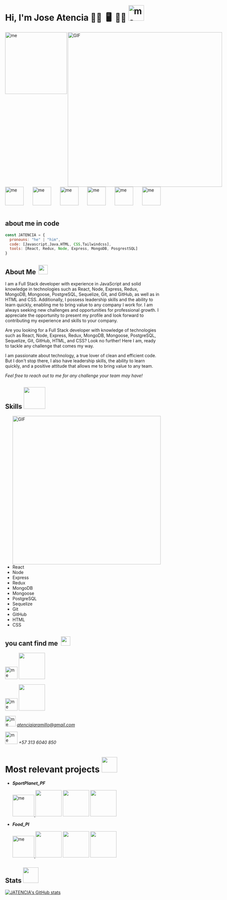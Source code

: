 ### <h1>Hi, I'm Jose Atencia 👋🏻    🖥️   👨🏻‍ <img src="https://user-images.githubusercontent.com/96576405/234164355-2e25af3b-8297-496d-a121-424e92e9036a.gif" alt="me" width="50"/></h1>
 



<div style="display: flex; justify-content: space-between;">
  <img src="https://user-images.githubusercontent.com/96576405/234157809-e04c9ecd-817c-44cb-95fb-66e7362ff215.png" alt="me" width="200"/> 
<img hight="400" width="500" alt="GIF" align="right" src="https://cdn.svgator.com/assets/main-page/fold7/export-settings-2.png">
 
</div>

<div style="display: flex; justify-content: space-between; align-items: center;"> 
  <img src="https://cdn.icon-icons.com/icons2/1495/PNG/512/java_103059.png" alt="me" width="60"/>  
  <img src="https://user-images.githubusercontent.com/96576405/234179957-6369b37f-fb71-4f41-915b-454a96365cc9.png" alt="me" width="60"/> 
  <img src="https://user-images.githubusercontent.com/96576405/234178806-8d75c930-80d0-481f-9f9a-9514d4057c92.png" alt="me" width="60"/>   
  <img src="https://user-images.githubusercontent.com/96576405/234179088-6d3200d1-60aa-472f-b9f6-10e7445783e3.png" alt="me" width="60"/> 
  <img src="https://user-images.githubusercontent.com/96576405/234180680-7043039f-2bc3-485b-bedc-7af23db4b66d.png" alt="me" width="60"/> 
  <img src="https://user-images.githubusercontent.com/96576405/234181286-c2ec72f2-793b-4db7-946d-ad7f6953e5da.png" alt="me" width="60"/> 
</div>


<br/>

## about me in code

```js
const JATENCIA = {
  pronouns: "he" | "him",
  code: [Javascript,Java,HTML, CSS,Tailwindcss],
  tools: [React, Redux, Node, Express, MongoDB, PosgrestSQL]
}

```

## About Me   <img src = "https://i.pinimg.com/originals/d0/40/7c/d0407ccacaef0646de86ef9cbfb8d4f1.gif" width = 30px>

I am a Full Stack developer with experience in JavaScript and solid knowledge in technologies such as React, Node, Express, Redux, MongoDB, Mongoose, PostgreSQL, Sequelize, Git, and GitHub, as well as in HTML and CSS. Additionally, I possess leadership skills and the ability to learn quickly, enabling me to bring value to any company I work for. I am always seeking new challenges and opportunities for professional growth. I appreciate the opportunity to present my profile and look forward to contributing my experience and skills to your company.

Are you looking for a Full Stack developer with knowledge of technologies such as React, Node, Express, Redux, MongoDB, Mongoose, PostgreSQL, Sequelize, Git, GitHub, HTML, and CSS? Look no further! Here I am, ready to tackle any challenge that comes my way.

I am passionate about technology, a true lover of clean and efficient code. But I don't stop there, I also have leadership skills, the ability to learn quickly, and a positive attitude that allows me to bring value to any team.

*Feel free to reach out to me for any challenge your team may have!*


## Skills <img src = "https://gruports.com/img/cerebro-digital-skills.gif" width = 70px>


<img hight="400" width="480" alt="GIF" align="right" src="https://images-wixmp-ed30a86b8c4ca887773594c2.wixmp.com/f/51158316-fd7e-48ca-b5fe-8542e9dfe357/ddyckby-a405dbbb-f009-4058-abe6-c5ca67ede1fd.png?token=eyJ0eXAiOiJKV1QiLCJhbGciOiJIUzI1NiJ9.eyJzdWIiOiJ1cm46YXBwOjdlMGQxODg5ODIyNjQzNzNhNWYwZDQxNWVhMGQyNmUwIiwiaXNzIjoidXJuOmFwcDo3ZTBkMTg4OTgyMjY0MzczYTVmMGQ0MTVlYTBkMjZlMCIsIm9iaiI6W1t7InBhdGgiOiJcL2ZcLzUxMTU4MzE2LWZkN2UtNDhjYS1iNWZlLTg1NDJlOWRmZTM1N1wvZGR5Y2tieS1hNDA1ZGJiYi1mMDA5LTQwNTgtYWJlNi1jNWNhNjdlZGUxZmQucG5nIn1dXSwiYXVkIjpbInVybjpzZXJ2aWNlOmZpbGUuZG93bmxvYWQiXX0.rFN986LxxQN3Xo6buWpsfVgLudpVwrbKoAmEHgn0ipU">





- React
- Node
- Express
- Redux
- MongoDB
- Mongoose
- PostgreSQL
- Sequelize
- Git
- GitHub
- HTML
- CSS





## you cant find me    <img src = "https://gifs.eco.br/wp-content/uploads/2022/08/gifs-do-globo-terrestre-8.gif" width = 30px>  
  
[<img src="https://cdn-icons-png.flaticon.com/128/4222/4222568.png" alt="me" width="40"/>](https://www.linkedin.com/in/joseantonioatenciajaramillo/) <img src = "https://media2.giphy.com/media/A7LF3J4uMJQ4r8ApLg/giphy.gif?cid=6c09b95207o3ne5gh3xhlxzmb1dx1upi4yqn3bkx640wn1qc&rid=giphy.gif&ct=s" width = 85px> 

[<img src="https://cdn-icons-png.flaticon.com/512/973/973746.png" alt="me" width="40"/>](https://devatencia.vercel.app/) <img src = "https://media2.giphy.com/media/A7LF3J4uMJQ4r8ApLg/giphy.gif?cid=6c09b95207o3ne5gh3xhlxzmb1dx1upi4yqn3bkx640wn1qc&rid=giphy.gif&ct=s" width = 85px> 

<img src="https://cdn-icons-png.flaticon.com/128/2250/2250130.png" alt="me" width="34"/> *atenciajaramillo@gmail.com*

<img src="https://cdn-icons-png.flaticon.com/128/967/967214.png" alt="me" width="40"/> *+57 313 6040 850*

# Most relevant projects <img src = "https://career.gatech.edu/sites/default/files/images/marketing_icon.gif" width = 50px>

 - ***SportPlanet_PF***

      [<img src="https://user-images.githubusercontent.com/96576405/234194074-4a8750b4-7f81-4222-b7cb-0f774d15c59c.png" alt="me" width="70"/> ](https://github.com/JATENCIA/SportPlanet) <img src = "https://chiacomercial.com/wp-content/uploads/2023/01/promf-14.gif" width = 85px> <img src = "https://chiacomercial.com/wp-content/uploads/2023/01/promf-14.gif" width = 85px> <img src = "https://chiacomercial.com/wp-content/uploads/2023/01/promf-14.gif" width = 85px> 

- ***Food_PI*** 


     [<img src="https://user-images.githubusercontent.com/96576405/234195570-1b62c0ba-e63f-489f-9247-646a115bd662.gif" alt="me" width="70"/> ](https://github.com/JATENCIA/Food-PI)  <img src = "https://chiacomercial.com/wp-content/uploads/2023/01/promf-14.gif" width = 85px> <img src = "https://chiacomercial.com/wp-content/uploads/2023/01/promf-14.gif" width = 85px> <img src = "https://chiacomercial.com/wp-content/uploads/2023/01/promf-14.gif" width = 85px> 



## Stats <img src = "https://media.tenor.com/FjvyyCwzuEQAAAAi/pikachu-happy.gif" width = 50px>

[![JATENCIA's GitHub stats](https://github-readme-stats.vercel.app/api?username=JATENCIA)](https://github.com/anuraghazra/github-readme-stats)

<!--
**JATENCIA/JATENCIA** is a ✨ _special_ ✨ repository because its `README.md` (this file) appears on your GitHub profile.

Here are some ideas to get you started:

- 🔭 I’m currently working on ...
- 🌱 I’m currently learning ...
- 👯 I’m looking to collaborate on ...
- 🤔 I’m looking for help with ...
- 💬 Ask me about ...
- 📫 How to reach me: ...
- 😄 Pronouns: ...
- ⚡ Fun fact: ...
-->
